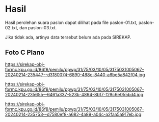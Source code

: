 # Hasil

Hasil perolehan suara paslon dapat dilihat pada file paslon-01.txt, paslon-02.txt, dan paslon-03.txt.

Jika tidak ada, artinya data tersebut belum ada pada SIREKAP.

## Foto C Plano

https://sirekap-obj-formc.kpu.go.id/86f8/pemilu/ppwp/31/75/03/10/05/3175031005067-20240214-235447--d3180074-6890-488c-8440-a6be5a842f04.jpg

https://sirekap-obj-formc.kpu.go.id/86f8/pemilu/ppwp/31/75/03/10/05/3175031005067-20240214-235655--6461a337-523b-4864-8b17-f28c6e055bd4.jpg

https://sirekap-obj-formc.kpu.go.id/86f8/pemilu/ppwp/31/75/03/10/05/3175031005067-20240214-235753--d7580ef8-a682-4a89-a04c-a2faa5a917eb.jpg
